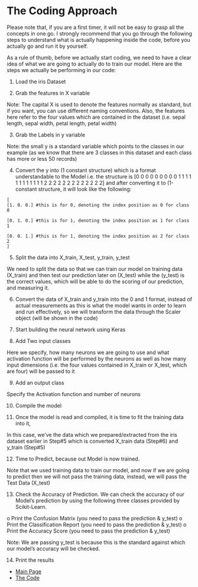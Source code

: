# The Coding Approach

Please note that, if you are a first timer, it will not be easy to grasp all the concepts in one go. I strongly recommend that you go through the following steps to understand what is actually happening inside the code, before you actually go and run it by yourself. 

As a rule of thumb, before we actually start coding, we need to have a clear idea of what we are going to actually do to train our model. Here are the steps we actually be performing in our code:

1.	Load the iris Dataset

2.	Grab the features in X variable

Note: The capital X is used to denote the features normally as standard, but if you want, you can use different naming conventions. Also, the features here refer to the four values which are contained in the dataset (i.e. sepal length, sepal width, petal length, petal width)

3.	Grab the Labels in y variable

Note: the small y is a standard variable which points to the classes in our example (as we know that there are 3 classes in this dataset and each class has more or less 50 records)

4.	Convert the y into (1 constant structure) which is a format understandable to the Model
i.e. the structure is [0 0 0 0 0 0 0 0 0 1 1 1 1 1 1 1 1 1 1 1 1 2 2 2 2 2 2 2 2 2 2 2 2 2] and after converting it to (1-constant structure, it will look like the following:
```
[
[1. 0. 0.] #this is for 0, denoting the index position as 0 for class 0

[0. 1. 0.] #this is for 1, denoting the index position as 1 for class 1

[0. 0. 1.] #this is for 1, denoting the index position as 2 for class 2
]
```

5.	Split the data into X_train, X_test, y_train, y_test

We need to split the data so that we can train our model on training data (X_train) and then test our prediction later on (X_test) while the (y_test) is the correct values, which will be able to do the scoring of our prediction, and measuring it.

6.	 Convert the data of X_train and y_train into the 0 and 1 format, instead of actual measurements as this is what the model wants in order to learn and run effectively, so we will transform the data through the Scaler object (will be shown in the code)

7.	Start building the neural network using Keras

8.	Add Two input classes 

Here we specify, how many neurons we are going to use and what activation function will be performed by the neurons as well as how many input dimensions (i.e. the four values contained in X_train or X_test, which are four) will be passed to it

9.	Add an output class 

Specify the Activation function and number of neurons

10.	Compile the model

11.	Once the model is read and compiled, it is time to fit the training data into it, 

In this case, we’ve the data which we prepared/extracted from the iris dataset earlier in Step#5 
which is converted X_train data (Step#6) and y_train (Step#5)

12.	Time to Predict, because out Model is now trained.

Note that we used training data to train our model, and now if we are going to predict then we will not pass the training data, instead, we will pass the Test Data (X_test)

13.	Check the Accuracy of Prediction. We can check the accuracy of our Model’s prediction by using the following three classes provided by Scikit-Learn.

o	Print the Confusion Matrix (you need to pass the prediction & y_test)
o	Print the Classification Report (you need to pass the prediction & y_test)
o	Print the Accuracy Score (you need to pass the prediction & y_test)

Note: We are passing y_test is because this is the standard against which our model’s accuracy will be checked.

14.	Print the results

- [Main Page](README.md)
- [The Code](source/iris-keras.py)
